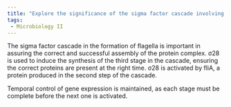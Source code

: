 ```yaml
---
title: "Explore the significance of the sigma factor cascade involving σ28 in ensuring the correct assembly of flagella in bacteria. How does this cascade maintain the temporal control of gene expression? "
tags:
 - Microbiology II
---
```

The sigma factor cascade in the formation of flagella is important in assuring the correct and successful assembly of the protein complex. σ28 is used to induce the synthesis of the third stage in the cascade, ensuring the correct proteins are present at the right time. σ28 is activated by fliA, a protein produced in the second step of the cascade.  

Temporal control of gene expression is maintained, as each stage must be complete before the next one is activated.  
